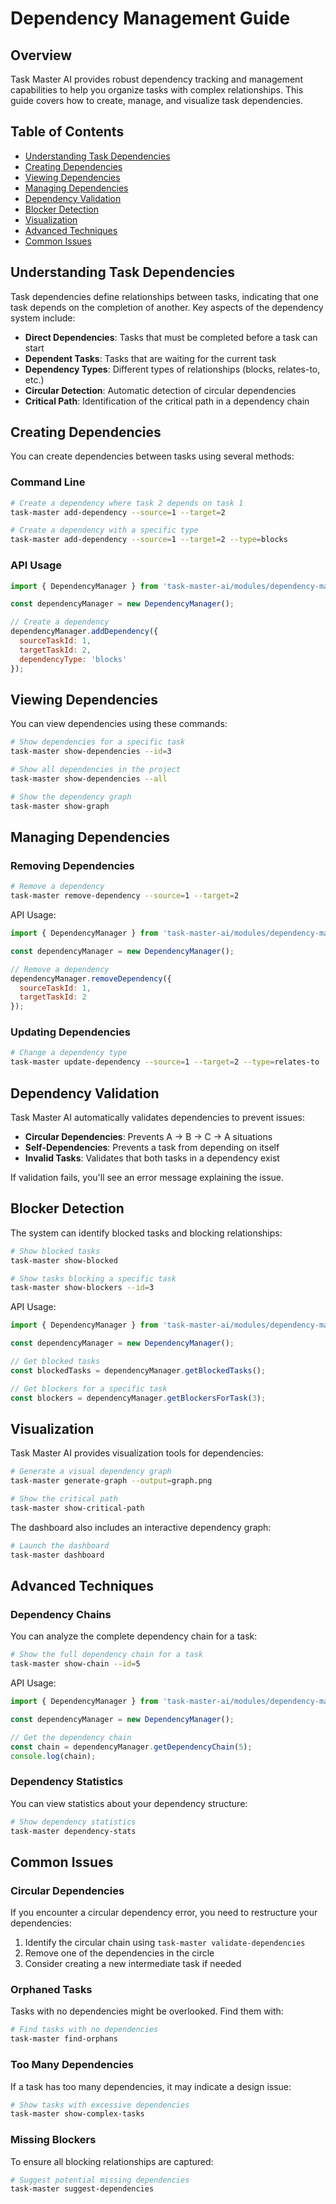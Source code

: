 # Dependency Management Guide

## Overview

Task Master AI provides robust dependency tracking and management capabilities to help you organize tasks with complex relationships. This guide covers how to create, manage, and visualize task dependencies.

## Table of Contents

- [Understanding Task Dependencies](#understanding-task-dependencies)
- [Creating Dependencies](#creating-dependencies)
- [Viewing Dependencies](#viewing-dependencies)
- [Managing Dependencies](#managing-dependencies)
- [Dependency Validation](#dependency-validation)
- [Blocker Detection](#blocker-detection)
- [Visualization](#visualization)
- [Advanced Techniques](#advanced-techniques)
- [Common Issues](#common-issues)

## Understanding Task Dependencies

Task dependencies define relationships between tasks, indicating that one task depends on the completion of another. Key aspects of the dependency system include:

- **Direct Dependencies**: Tasks that must be completed before a task can start
- **Dependent Tasks**: Tasks that are waiting for the current task
- **Dependency Types**: Different types of relationships (blocks, relates-to, etc.)
- **Circular Detection**: Automatic detection of circular dependencies
- **Critical Path**: Identification of the critical path in a dependency chain

## Creating Dependencies

You can create dependencies between tasks using several methods:

### Command Line

```bash
# Create a dependency where task 2 depends on task 1
task-master add-dependency --source=1 --target=2

# Create a dependency with a specific type
task-master add-dependency --source=1 --target=2 --type=blocks
```

### API Usage

```javascript
import { DependencyManager } from 'task-master-ai/modules/dependency-manager';

const dependencyManager = new DependencyManager();

// Create a dependency
dependencyManager.addDependency({
  sourceTaskId: 1,
  targetTaskId: 2,
  dependencyType: 'blocks'
});
```

## Viewing Dependencies

You can view dependencies using these commands:

```bash
# Show dependencies for a specific task
task-master show-dependencies --id=3

# Show all dependencies in the project
task-master show-dependencies --all

# Show the dependency graph
task-master show-graph
```

## Managing Dependencies

### Removing Dependencies

```bash
# Remove a dependency
task-master remove-dependency --source=1 --target=2
```

API Usage:

```javascript
import { DependencyManager } from 'task-master-ai/modules/dependency-manager';

const dependencyManager = new DependencyManager();

// Remove a dependency
dependencyManager.removeDependency({
  sourceTaskId: 1,
  targetTaskId: 2
});
```

### Updating Dependencies

```bash
# Change a dependency type
task-master update-dependency --source=1 --target=2 --type=relates-to
```

## Dependency Validation

Task Master AI automatically validates dependencies to prevent issues:

- **Circular Dependencies**: Prevents A → B → C → A situations
- **Self-Dependencies**: Prevents a task from depending on itself
- **Invalid Tasks**: Validates that both tasks in a dependency exist

If validation fails, you'll see an error message explaining the issue.

## Blocker Detection

The system can identify blocked tasks and blocking relationships:

```bash
# Show blocked tasks
task-master show-blocked

# Show tasks blocking a specific task
task-master show-blockers --id=3
```

API Usage:

```javascript
import { DependencyManager } from 'task-master-ai/modules/dependency-manager';

const dependencyManager = new DependencyManager();

// Get blocked tasks
const blockedTasks = dependencyManager.getBlockedTasks();

// Get blockers for a specific task
const blockers = dependencyManager.getBlockersForTask(3);
```

## Visualization

Task Master AI provides visualization tools for dependencies:

```bash
# Generate a visual dependency graph
task-master generate-graph --output=graph.png

# Show the critical path
task-master show-critical-path
```

The dashboard also includes an interactive dependency graph:

```bash
# Launch the dashboard
task-master dashboard
```

## Advanced Techniques

### Dependency Chains

You can analyze the complete dependency chain for a task:

```bash
# Show the full dependency chain for a task
task-master show-chain --id=5
```

API Usage:

```javascript
import { DependencyManager } from 'task-master-ai/modules/dependency-manager';

const dependencyManager = new DependencyManager();

// Get the dependency chain
const chain = dependencyManager.getDependencyChain(5);
console.log(chain);
```

### Dependency Statistics

You can view statistics about your dependency structure:

```bash
# Show dependency statistics
task-master dependency-stats
```

## Common Issues

### Circular Dependencies

If you encounter a circular dependency error, you need to restructure your dependencies:

1. Identify the circular chain using `task-master validate-dependencies`
2. Remove one of the dependencies in the circle
3. Consider creating a new intermediate task if needed

### Orphaned Tasks

Tasks with no dependencies might be overlooked. Find them with:

```bash
# Find tasks with no dependencies
task-master find-orphans
```

### Too Many Dependencies

If a task has too many dependencies, it may indicate a design issue:

```bash
# Show tasks with excessive dependencies
task-master show-complex-tasks
```

### Missing Blockers

To ensure all blocking relationships are captured:

```bash
# Suggest potential missing dependencies
task-master suggest-dependencies
```